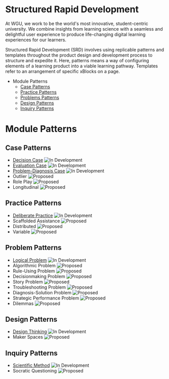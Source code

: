 # Structured Rapid Development

At WGU, we work to be the world's most innovative, student-centric university. We combine insights from learning science with a seamless and delightful user experience to produce life-changing digital learning experiences for our learners.

Structured Rapid Development (SRD) involves using replicable patterns and templates throughout the product design and development process to structure and expedite it. Here, patterns means a way of configuring elements of a learning product into a viable learning pathway. Templates refer to an arrangement of specific xBlocks on a page. 

<!-- - [Learning Pathway Patterns](#learning-pathway-patterns) -->
- Module Patterns
    - [Case Patterns](#case-patterns)
    - [Practice Patterns](#practice-patterns)
    - [Problems Patterns](#problems-patterns)
    - [Design Patterns](#design-patterns)
    - [Inquiry Patterns](#inquiry-patterns)
# Module Patterns
## Case Patterns
- [Decision Case](./patterns/modules/cases/DecisionCase.md) <img src="https://img.shields.io/badge/-in%20development-orange" alt="In Development" />
- [Evaluation Case](./patterns/modules/cases/EvaluationCase.md) <img src="https://img.shields.io/badge/-in%20development-orange" alt="In Development" />
- [Problem-Diagnosis Case](./patterns/modules/cases/ProblemDiagnosisCase.md) <img src="https://img.shields.io/badge/-in%20development-orange" alt="In Development" />
- Outlier <img src="https://img.shields.io/badge/-proposed-lightgrey" alt="Proposed" />
- Role Play <img src="https://img.shields.io/badge/-proposed-lightgrey" alt="Proposed" />
- Longitudinal <img src="https://img.shields.io/badge/-proposed-lightgrey" alt="Proposed" />

## Practice Patterns
- [Deliberate Practice](./patterns/modules/practice/DeliberatePractice.md) <img src="https://img.shields.io/badge/-in%20development-orange" alt="In Development" />
- Scaffolded Assistance <img src="https://img.shields.io/badge/-proposed-lightgrey" alt="Proposed" />
- Distributed <img src="https://img.shields.io/badge/-proposed-lightgrey" alt="Proposed" />
- Variable <img src="https://img.shields.io/badge/-proposed-lightgrey" alt="Proposed" />

## Problem Patterns
- [Logical Problem](./patterns/modules/problems/LogicalProblem.md) <img src="https://img.shields.io/badge/-in%20development-orange" alt="In Development" />
- Algorithmic Problem <img src="https://img.shields.io/badge/-proposed-lightgrey" alt="Proposed" />
- Rule-Using Problem <img src="https://img.shields.io/badge/-proposed-lightgrey" alt="Proposed" />
- Decisionmaking Problem <img src="https://img.shields.io/badge/-proposed-lightgrey" alt="Proposed" />
- Story Problem <img src="https://img.shields.io/badge/-proposed-lightgrey" alt="Proposed" />
- Troubleshooting Problem <img src="https://img.shields.io/badge/-proposed-lightgrey" alt="Proposed" />
- Diagnosis-Solution Problem <img src="https://img.shields.io/badge/-proposed-lightgrey" alt="Proposed" />
- Strategic Performance Problem <img src="https://img.shields.io/badge/-proposed-lightgrey" alt="Proposed" />
- Dilemmas <img src="https://img.shields.io/badge/-proposed-lightgrey" alt="Proposed" />

## Design Patterns
- [Design Thinking](./patterns/modules/design/DesignThinking.md) <img src="https://img.shields.io/badge/-in%20development-orange" alt="In Development" />
- Maker Spaces <img src="https://img.shields.io/badge/-proposed-lightgrey" alt="Proposed" />

## Inquiry Patterns
- [Scientific Method](./patterns/modules/inquiry/ScientificMethod.md) <img src="https://img.shields.io/badge/-in%20development-orange" alt="In Development" />
- Socratic Questioning <img src="https://img.shields.io/badge/-proposed-lightgrey" alt="Proposed" />


<!-- # xBlocks
# Resources
## Articles
Coming soon
## Packages
Coming soon
## Examples
Coming soon
## Tools
Coming soon
## Videos
Coming soon
## Books
Coming soon
## Courses
Coming soon -->